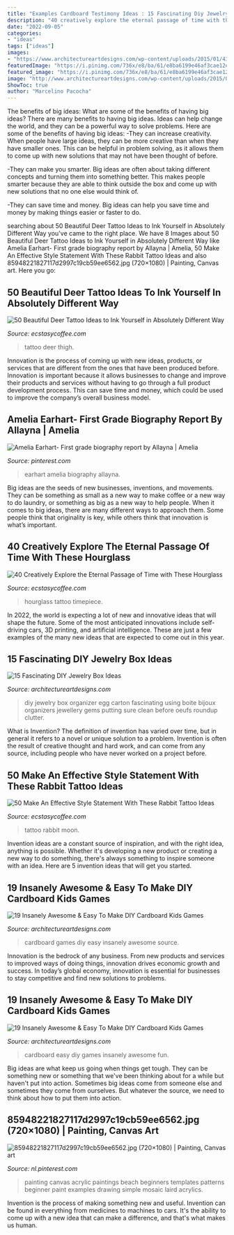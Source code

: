 ```yaml
---
title: "Examples Cardboard Testimony Ideas : 15 Fascinating Diy Jewelry Box Ideas"
description: "40 creatively explore the eternal passage of time with these hourglass"
date: "2022-09-05"
categories:
- "ideas"
tags: ["ideas"]
images:
- "https://www.architectureartdesigns.com/wp-content/uploads/2015/01/439-630x912.jpg"
featuredImage: "https://i.pinimg.com/736x/e8/ba/61/e8ba6199e46af3cae12ec520e9a4bf0d.jpg"
featured_image: "https://i.pinimg.com/736x/e8/ba/61/e8ba6199e46af3cae12ec520e9a4bf0d.jpg"
image: "http://www.architectureartdesigns.com/wp-content/uploads/2015/01/1712.jpg"
ShowToc: true
author: "Marcelino Pacocha"
---
```



The benefits of big ideas: What are some of the benefits of having big ideas?
There are many benefits to having big ideas. Ideas can help change the world, and they can be a powerful way to solve problems. Here are some of the benefits of having big ideas: 
-They can increase creativity. When people have large ideas, they can be more creative than when they have smaller ones. This can be helpful in problem solving, as it allows them to come up with new solutions that may not have been thought of before. 

-They can make you smarter. Big ideas are often about taking different concepts and turning them into something better. This makes people smarter because they are able to think outside the box and come up with new solutions that no one else would think of. 

-They can save time and money. Big ideas can help you save time and money by making things easier or faster to do.

	

		
searching about 50 Beautiful Deer Tattoo Ideas to Ink Yourself in Absolutely Different Way you've came to the right place. We have 8 Images about 50 Beautiful Deer Tattoo Ideas to Ink Yourself in Absolutely Different Way like Amelia Earhart- First grade biography report by Allayna | Amelia, 50 Make An Effective Style Statement With These Rabbit Tattoo Ideas and also 85948221827117d2997c19cb59ee6562.jpg (720×1080) | Painting, Canvas art. Here you go:
		
    
## 50 Beautiful Deer Tattoo Ideas To Ink Yourself In Absolutely Different Way

<img loading=lazy src="https://i2.wp.com/www.ecstasycoffee.com/wp-content/uploads/2017/05/Deer-Tattoo-on-Thigh-for-Women.jpg?resize=600%2C605" onerror="this.onerror=null;this.src='https://tse1.mm.bing.net/th?id=OIP.nnorXhm0U6HYdlLGlrEXQAHaHd&amp;pid=15.1';" alt="50 Beautiful Deer Tattoo Ideas to Ink Yourself in Absolutely Different Way">

_Source: ecstasycoffee.com_

>tattoo deer thigh. 

	

Innovation is the process of coming up with new ideas, products, or services that are different from the ones that have been produced before. Innovation is important because it allows businesses to change and improve their products and services without having to go through a full product development process. This can save time and money, which could be used to improve the company’s overall business model.

    
## Amelia Earhart- First Grade Biography Report By Allayna | Amelia

<img loading=lazy src="https://i.pinimg.com/736x/e8/ba/61/e8ba6199e46af3cae12ec520e9a4bf0d.jpg" onerror="this.onerror=null;this.src='https://tse1.mm.bing.net/th?id=OIP.yR-7CQe9Git_DUx0ZxN5GQHaJ3&amp;pid=15.1';" alt="Amelia Earhart- First grade biography report by Allayna | Amelia">

_Source: pinterest.com_

>earhart amelia biography allayna. 

	

Big ideas are the seeds of new businesses, inventions, and movements. They can be something as small as a new way to make coffee or a new way to do laundry, or something as big as a new way to help people. When it comes to big ideas, there are many different ways to approach them. Some people think that originality is key, while others think that innovation is what’s important.

    
## 40 Creatively Explore The Eternal Passage Of Time With These Hourglass

<img loading=lazy src="https://i1.wp.com/www.ecstasycoffee.com/wp-content/uploads/2017/04/hourglass-timepiece-nytattooartist-nytattoo-colortattoo-blackandgreytattoos-dotworktattoo-pointillism-neotraditionaltattoo.jpg?resize=750%2C750" onerror="this.onerror=null;this.src='https://tse3.mm.bing.net/th?id=OIP.eIZ-qgBl4CSieV9RiV124QHaHa&amp;pid=15.1';" alt="40 Creatively Explore the Eternal Passage of Time with These Hourglass">

_Source: ecstasycoffee.com_

>hourglass tattoo timepiece. 

	

In 2022, the world is expecting a lot of new and innovative ideas that will shape the future. Some of the most anticipated innovations include self-driving cars, 3D printing, and artificial intelligence. These are just a few examples of the many new ideas that are expected to come out in this year.

    
## 15 Fascinating DIY Jewelry Box Ideas

<img loading=lazy src="https://www.architectureartdesigns.com/wp-content/uploads/2015/01/439-630x912.jpg" onerror="this.onerror=null;this.src='https://tse2.mm.bing.net/th?id=OIP.5EgfXWbIhyCqpG0M3LLlFQHaKu&amp;pid=15.1';" alt="15 Fascinating DIY Jewelry Box Ideas">

_Source: architectureartdesigns.com_

>diy jewelry box organizer egg carton fascinating using boite bijoux organizers jewellery gems putting sure clean before oeufs roundup clutter. 

	

What is Invention?
The definition of invention has varied over time, but in general it refers to a novel or unique solution to a problem. Invention is often the result of creative thought and hard work, and can come from any source, including people who have never worked on a project before.

    
## 50 Make An Effective Style Statement With These Rabbit Tattoo Ideas

<img loading=lazy src="https://i2.wp.com/www.ecstasycoffee.com/wp-content/uploads/2017/04/tattoo-rabbit-rabbittattoo-moon-tattooed-tattooart-instattoo.jpg?resize=750%2C750" onerror="this.onerror=null;this.src='https://tse3.mm.bing.net/th?id=OIP.Obg885dxMbtpM28mMjz3gwHaHa&amp;pid=15.1';" alt="50 Make An Effective Style Statement With These Rabbit Tattoo Ideas">

_Source: ecstasycoffee.com_

>tattoo rabbit moon. 

	

Invention ideas are a constant source of inspiration, and with the right idea, anything is possible. Whether it's developing a new product or creating a new way to do something, there's always something to inspire someone with an idea. Here are 5 invention ideas that will get you started.

    
## 19 Insanely Awesome &amp; Easy To Make DIY Cardboard Kids Games

<img loading=lazy src="http://www.architectureartdesigns.com/wp-content/uploads/2015/01/1712.jpg" onerror="this.onerror=null;this.src='https://tse4.mm.bing.net/th?id=OIP.f06xT5aT8byFQY0sIgpCzgHaJ4&amp;pid=15.1';" alt="19 Insanely Awesome &amp; Easy To Make DIY Cardboard Kids Games">

_Source: architectureartdesigns.com_

>cardboard games diy easy insanely awesome source. 

	

Innovation is the bedrock of any business. From new products and services to improved ways of doing things, innovation drives economic growth and success. In today’s global economy, innovation is essential for businesses to stay competitive and find new solutions to problems.

    
## 19 Insanely Awesome &amp; Easy To Make DIY Cardboard Kids Games

<img loading=lazy src="https://www.architectureartdesigns.com/wp-content/uploads/2015/01/196.jpg" onerror="this.onerror=null;this.src='https://tse3.mm.bing.net/th?id=OIP.tgLuefW7-qz6lst4o6p1CgHaKA&amp;pid=15.1';" alt="19 Insanely Awesome &amp; Easy To Make DIY Cardboard Kids Games">

_Source: architectureartdesigns.com_

>cardboard easy diy games insanely awesome fun. 

	

Big ideas are what keep us going when things get tough. They can be something new or something that we've been thinking about for a while but haven't put into action. Sometimes big ideas come from someone else and sometimes they come from ourselves. But whatever the source, we need to think about how to put them into action.

    
## 85948221827117d2997c19cb59ee6562.jpg (720×1080) | Painting, Canvas Art

<img loading=lazy src="https://i.pinimg.com/736x/3a/1e/d2/3a1ed26f8b5896734cf043b866537abc--simple-paintings-for-beginners-painting-ideas-on-canvas-for-beginners.jpg" onerror="this.onerror=null;this.src='https://tse1.mm.bing.net/th?id=OIP.6B67xQxrKYxcjzy9vMuD1gHaLH&amp;pid=15.1';" alt="85948221827117d2997c19cb59ee6562.jpg (720×1080) | Painting, Canvas art">

_Source: nl.pinterest.com_

>painting canvas acrylic paintings beach beginners templates patterns beginner paint examples drawing simple mosaic laird acrylics. 

	

Invention is the process of making something new and useful. Invention can be found in everything from medicines to machines to cars. It's the ability to come up with a new idea that can make a difference, and that's what makes us human.

